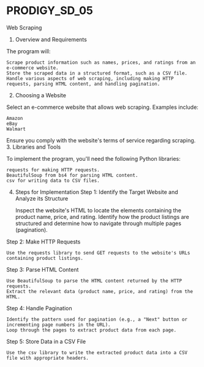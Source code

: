 # PRODIGY_SD_05
Web Scraping
1. Overview and Requirements

The program will:

    Scrape product information such as names, prices, and ratings from an e-commerce website.
    Store the scraped data in a structured format, such as a CSV file.
    Handle various aspects of web scraping, including making HTTP requests, parsing HTML content, and handling pagination.

2. Choosing a Website

Select an e-commerce website that allows web scraping. Examples include:

    Amazon
    eBay
    Walmart

Ensure you comply with the website's terms of service regarding scraping.
3. Libraries and Tools

To implement the program, you'll need the following Python libraries:

    requests for making HTTP requests.
    BeautifulSoup from bs4 for parsing HTML content.
    csv for writing data to CSV files.

4. Steps for Implementation
Step 1: Identify the Target Website and Analyze its Structure

    Inspect the website's HTML to locate the elements containing the product name, price, and rating.
    Identify how the product listings are structured and determine how to navigate through multiple pages (pagination).

Step 2: Make HTTP Requests

    Use the requests library to send GET requests to the website's URLs containing product listings.

Step 3: Parse HTML Content

    Use BeautifulSoup to parse the HTML content returned by the HTTP requests.
    Extract the relevant data (product name, price, and rating) from the HTML.

Step 4: Handle Pagination

    Identify the pattern used for pagination (e.g., a "Next" button or incrementing page numbers in the URL).
    Loop through the pages to extract product data from each page.

Step 5: Store Data in a CSV File

    Use the csv library to write the extracted product data into a CSV file with appropriate headers.
